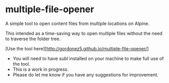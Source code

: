 # multiple-file-opener
A simple tool to open content files from multiple locations on Alpine.

This intended as a time-saving way to open multiple files without the need to traverse the folder tree.

[Use the tool here][http://gordonez5.github.io/multiple-file-opener/]

* You will need to have *subl* installed on your machine to make full use of the tool.
* This is a work in progress.
* Please do let me know if you have any suggestions for improvement.
